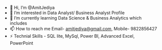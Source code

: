 - 👋 Hi, I’m @AmitJediya
- 👀 I’m interested in Data Analyst/ Business Analyst Profile
- 🌱 I’m currently learning Data Science & Business Analytics which includes  
- 📫 How to reach me Email- amitjediya@gmail.com, Mobile- 9822856427
- ⚡ Technial Skills - SQL lite, MySql, Power BI, Advanced Excel, PowerPoint

<!---
AmitJediya/AmitJediya is a ✨ special ✨ repository because its `README.md` (this file) appears on your GitHub profile.
You can click the Preview link to take a look at your changes.
--->
